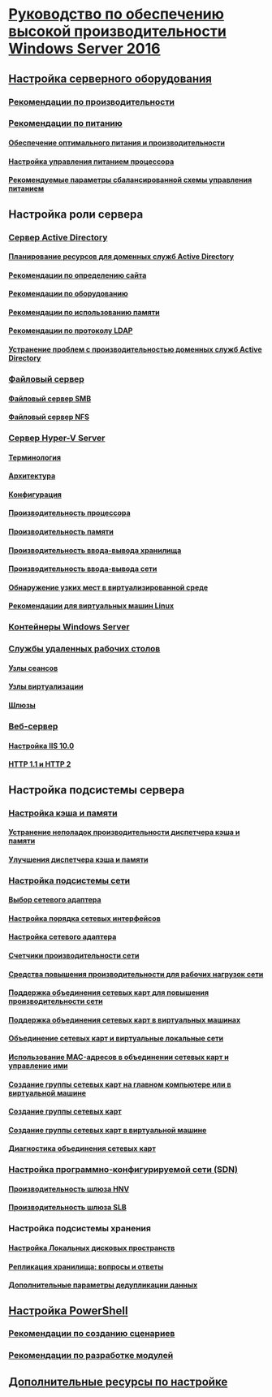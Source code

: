 # [Руководство по обеспечению высокой производительности Windows Server 2016](index.md)
## [Настройка серверного оборудования](hardware/index.md)
### [Рекомендации по производительности](hardware/index.md)
### [Рекомендации по питанию](hardware/power.md)
#### [Обеспечение оптимального питания и производительности](hardware/power/power-performance-tuning.md)
#### [Настройка управления питанием процессора](hardware/power/processor-power-management-tuning.md)
#### [Рекомендуемые параметры сбалансированной схемы управления питанием](hardware/power/recommended-balanced-plan-parameters.md)
## Настройка роли сервера
### [Сервер Active Directory](role/active-directory-server/index.md)
#### [Планирование ресурсов для доменных служб Active Directory](role/active-directory-server/capacity-planning-for-active-directory-domain-services.md)
#### [Рекомендации по определению сайта](role/active-directory-server/site-definition-considerations.md)
#### [Рекомендации по оборудованию](role/active-directory-server/hardware-considerations.md)
#### [Рекомендации по использованию памяти](role/active-directory-server/memory-usage-considerations.md)
#### [Рекомендации по протоколу LDAP](role/active-directory-server/ldap-considerations.md)
#### [Устранение проблем с производительностью доменных служб Active Directory](role/active-directory-server/troubleshoot.md)
### [Файловый сервер](role/file-server/index.md)
#### [Файловый сервер SMB](role/file-server/smb-file-server.md)
#### [Файловый сервер NFS](role/file-server/nfs-file-server.md)
### [Сервер Hyper-V Server](role/hyper-v-server/index.md)
#### [Терминология](role/hyper-v-server/terminology.md)
#### [Архитектура](role/hyper-v-server/architecture.md)
#### [Конфигурация](role/hyper-v-server/configuration.md)
#### [Производительность процессора](role/hyper-v-server/processor-performance.md)
#### [Производительность памяти](role/hyper-v-server/memory-performance.md)
#### [Производительность ввода-вывода хранилища](role/hyper-v-server/storage-io-performance.md)
#### [Производительность ввода-вывода сети](role/hyper-v-server/network-io-performance.md)
#### [Обнаружение узких мест в виртуализированной среде](role/hyper-v-server/detecting-virtualized-environment-bottlenecks.md)
#### [Рекомендации для виртуальных машин Linux](role/hyper-v-server/linux-virtual-machine-considerations.md)
### [Контейнеры Windows Server](role/windows-server-container/index.md)
### [Службы удаленных рабочих столов](role/remote-desktop/session-hosts.md)
#### [Узлы сеансов](role/remote-desktop/session-hosts.md)
#### [Узлы виртуализации](role/remote-desktop/virtualization-hosts.md)
#### [Шлюзы](role/remote-desktop/gateways.md)
### [Веб-сервер](role/web-server/index.md)
#### [Настройка IIS 10.0](role/web-server/tuning-iis-10.md)
#### [HTTP 1.1 и HTTP 2](role/web-server/http-performance.md)
## Настройка подсистемы сервера
### [Настройка кэша и памяти](subsystem/cache-memory-management/index.md)
#### [Устранение неполадок производительности диспетчера кэша и памяти](subsystem/cache-memory-management/troubleshoot.md)
#### [Улучшения диспетчера кэша и памяти](subsystem/cache-memory-management/improvements-in-windows-server.md)
### [Настройка подсистемы сети](../../networking/technologies/network-subsystem/net-sub-performance-top.md)
#### [Выбор сетевого адаптера](../../networking/technologies/network-subsystem/net-sub-choose-nic.md)
#### [Настройка порядка сетевых интерфейсов](../../networking/technologies/network-subsystem/net-sub-interface-metric.md)
#### [Настройка сетевого адаптера](../../networking/technologies/network-subsystem/net-sub-performance-tuning-nics.md)
#### [Счетчики производительности сети](../../networking/technologies/network-subsystem/net-sub-performance-counters.md)
#### [Средства повышения производительности для рабочих нагрузок сети](../../networking/technologies/network-subsystem/net-sub-performance-tools.md)
#### [Поддержка объединения сетевых карт для повышения производительности сети](../../networking/technologies/nic-teaming/NIC-Teaming.md)
#### [Поддержка объединения сетевых карт в виртуальных машинах](../../networking/technologies/nic-teaming/nict-vms.md)
#### [Объединение сетевых карт и виртуальные локальные сети](../../networking/technologies/nic-teaming/nict-and-vlans.md)
#### [Использование MAC-адресов в объединении сетевых карт и управление ими](../../networking/technologies/nic-teaming/NIC-Teaming-MAC-address-Use-and-Management.md)
#### [Создание группы сетевых карт на главном компьютере или в виртуальной машине](../../networking/technologies/nic-teaming/create-a-New-NIC-Team-on-a-Host-computer-or-VM.md)
#### [Создание группы сетевых карт](../../networking/technologies/nic-teaming/create-a-New-NIC-Team.md)
#### [Создание группы сетевых карт в виртуальной машине](../../networking/technologies/nic-teaming/create-a-New-NIC-Team-in-a-VM.md)
#### [Диагностика объединения сетевых карт](../../networking/technologies/nic-teaming/Troubleshooting-NIC-Teaming.md)
### [Настройка программно-конфигурируемой сети (SDN)](subsystem/software-defined-networking/index.md)
#### [Производительность шлюза HNV](subsystem/software-defined-networking/hnv-gateway-performance.md)
#### [Производительность шлюза SLB](subsystem/software-defined-networking/slb-gateway-performance.md)
### Настройка подсистемы хранения
#### [Настройка Локальных дисковых пространств](subsystem/storage-spaces-direct/index.md)
#### [Репликация хранилища: вопросы и ответы](../../storage/storage-replica/storage-replica-frequently-asked-questions.md)
#### [Дополнительные параметры дедупликации данных](../../storage/data-deduplication/advanced-settings.md)
## [Настройка PowerShell](powershell/index.md)
### [Рекомендации по созданию сценариев](powershell/script-authoring-considerations.md)
### [Рекомендации по разработке модулей](powershell/module-authoring-considerations.md)
## [Дополнительные ресурсы по настройке](additional-resources.md)
